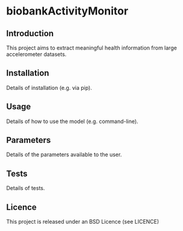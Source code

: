 biobankActivityMonitor
======================

<h2>Introduction</h2>
This project aims to extract meaningful health information from large accelerometer datasets.

<h2>Installation</h2>
Details of installation (e.g. via pip).

<h2>Usage</h2>
Details of how to use the model (e.g. command-line).

<h2>Parameters</h2>
Details of the parameters available to the user.

<h2>Tests</h2>
Details of tests.

<h2>Licence</h2>
This project is released under an BSD Licence (see LICENCE)
